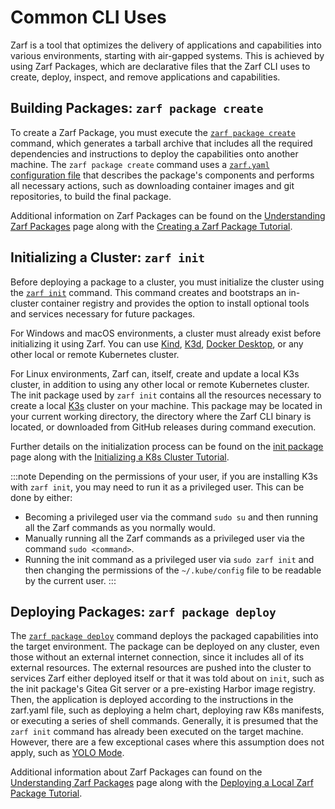 # Common CLI Uses

Zarf is a tool that optimizes the delivery of applications and capabilities into various environments, starting with air-gapped systems. This is achieved by using Zarf Packages, which are declarative files that the Zarf CLI uses to create, deploy, inspect, and remove applications and capabilities.

## Building Packages: `zarf package create`

To create a Zarf Package, you must execute the [`zarf package create`](./100-cli-commands/zarf_package_create.md) command, which generates a tarball archive that includes all the required dependencies and instructions to deploy the capabilities onto another machine. The `zarf package create` command uses a [`zarf.yaml` configuration file](../3-create-a-zarf-package/4-zarf-schema.md) that describes the package's components and performs all necessary actions, such as downloading container images and git repositories, to build the final package.

Additional information on Zarf Packages can be found on the [Understanding Zarf Packages](../3-create-a-zarf-package/1-zarf-packages.md) page along with the [Creating a Zarf Package Tutorial](../6-zarf-tutorials/0-creating-a-zarf-package.md).

## Initializing a Cluster: `zarf init`

<!-- TODO: Find a good place to talk about what the init command is doing (there's a lot of special magic sauce going on with that command) -->
<!-- TODO: Should we talk about the 'Zarf Agent - A Mutating Webhook' here? -->

Before deploying a package to a cluster, you must initialize the cluster using the [`zarf init`](./100-cli-commands/zarf_init.md) command. This command creates and bootstraps an in-cluster container registry and provides the option to install optional tools and services necessary for future packages.

For Windows and macOS environments, a cluster must already exist before initializing it using Zarf. You can use [Kind](https://kind.sigs.k8s.io/), [K3d](https://k3d.io/), [Docker Desktop](https://docs.docker.com/desktop/kubernetes/), or any other local or remote Kubernetes cluster.

For Linux environments, Zarf can, itself, create and update a local K3s cluster, in addition to using any other local or remote Kubernetes cluster. The init package used by `zarf init` contains all the resources necessary to create a local [K3s](https://k3s.io/) cluster on your machine. This package may be located in your current working directory, the directory where the Zarf CLI binary is located, or downloaded from GitHub releases during command execution.

Further details on the initialization process can be found on the [init package](../3-create-a-zarf-package/3-zarf-init-package.md) page along with the [Initializing a K8s Cluster Tutorial](../6-zarf-tutorials/1-initializing-a-k8s-cluster.md).

:::note
Depending on the permissions of your user, if you are installing K3s with `zarf init`, you may need to run it as a privileged user. This can be done by either:

- Becoming a privileged user via the command `sudo su` and then running all the Zarf commands as you normally would.
- Manually running all the Zarf commands as a privileged user via the command `sudo <command>`.
- Running the init command as a privileged user via `sudo zarf init` and then changing the permissions of the `~/.kube/config` file to be readable by the current user.
:::

## Deploying Packages: `zarf package deploy`

<!-- TODO: Write some docs (or redirect to other docs) describing when you would be able to do a `zarf package deploy` before a `zarf init` -->

The [`zarf package deploy`](./100-cli-commands/zarf_package_deploy.md) command deploys the packaged capabilities into the target environment. The package can be deployed on any cluster, even those without an external internet connection, since it includes all of its external resources. The external resources are pushed into the cluster to services Zarf either deployed itself or that it was told about on `init`, such as the init package's Gitea Git server or a pre-existing Harbor image registry.  Then, the application is deployed according to the instructions in the zarf.yaml file, such as deploying a helm chart, deploying raw K8s manifests, or executing a series of shell commands. Generally, it is presumed that the `zarf init` command has already been executed on the target machine. However, there are a few exceptional cases where this assumption does not apply, such as [YOLO Mode](../8-faq.md#what-is-yolo-mode-and-why-would-i-use-it).

Additional information about Zarf Packages can found on the [Understanding Zarf Packages](../3-create-a-zarf-package/1-zarf-packages.md) page along with the [Deploying a Local Zarf Package Tutorial](../6-zarf-tutorials//2-deploying-zarf-packages.md).
